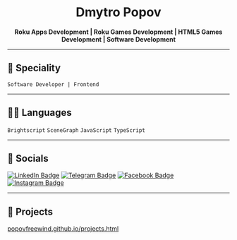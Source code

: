 <div align="center">

# Dmytro Popov

**Roku Apps Development | Roku Games Development | HTML5 Games Development | Software Development**

</div>

---

## 👷 Speciality  
`Software Developer | Frontend`

---

## 🧑‍💻 Languages  
`Brightscript` `SceneGraph` `JavaScript` `TypeScript`

---

## 💬 Socials  
[![LinkedIn Badge](https://img.shields.io/badge/LinkedIn-0A66C2?style=flat&logo=linkedin&logoColor=white)](https://www.linkedin.com/in/popov-dmytro-dev/) [![Telegram Badge](https://img.shields.io/badge/Telegram-%231DA1F2.svg?style=flat&logo=telegram&logoColor=white)](https://telegram.me/popovfreewind) [![Facebook Badge](https://img.shields.io/badge/Facebook-1877F2?style=flat&logo=facebook&logoColor=white)](https://www.facebook.com/profile.php?id=100001813538898) [![Instagram Badge](https://img.shields.io/badge/Instagram-E4405F?style=flat&logo=instagram&logoColor=white)](https://www.instagram.com/popovfw/)

---

## 🚀 Projects  
[popovfreewind.github.io/projects.html](https://popovfreewind.github.io/projects.html)
